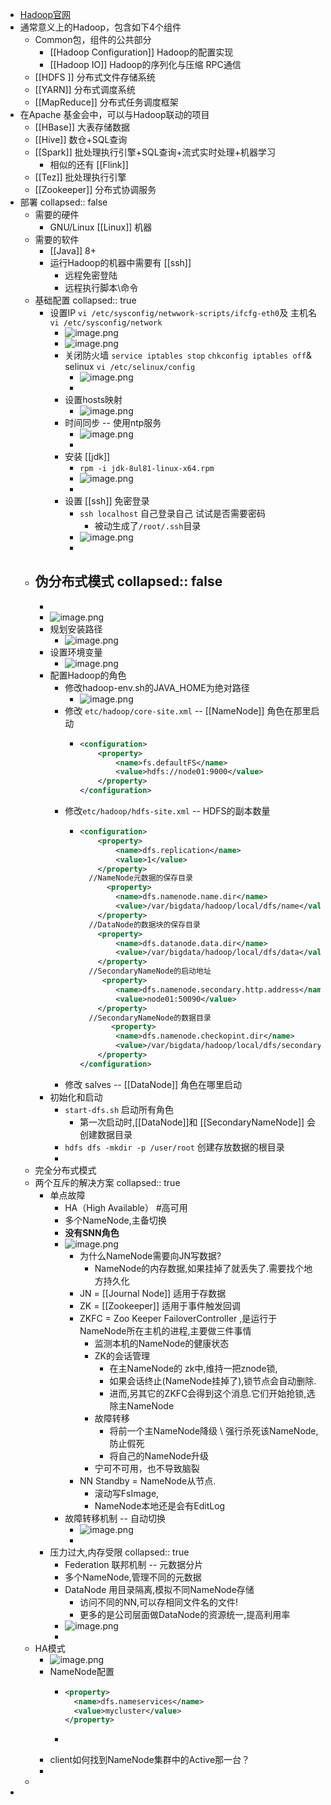 - [Hadoop官网](https://hadoop.apache.org/)
- 通常意义上的Hadoop，包含如下4个组件
	- Common包，组件的公共部分
		- [[Hadoop Configuration]] Hadoop的配置实现
		- [[Hadoop IO]] Hadoop的序列化与压缩 RPC通信
	- [[HDFS ]] 分布式文件存储系统
	- [[YARN]] 分布式调度系统
	- [[MapReduce]] 分布式任务调度框架
- 在Apache 基金会中，可以与Hadoop联动的项目
	- [[HBase]] 大表存储数据
	- [[Hive]] 数仓+SQL查询
	- [[Spark]] 批处理执行引擎+SQL查询+流式实时处理+机器学习
		- 相似的还有 [[Flink]]
	- [[Tez]] 批处理执行引擎
	- [[Zookeeper]] 分布式协调服务
- 部署
  collapsed:: false
	- 需要的硬件
		- GNU/Linux [[Linux]] 机器
	- 需要的软件
		- [[Java]] 8+
		- 运行Hadoop的机器中需要有 [[ssh]]
			- 远程免密登陆
			- 远程执行脚本\命令
	- 基础配置
	  collapsed:: true
		- 设置IP `vi /etc/sysconfig/netwwork-scripts/ifcfg-eth0`及 主机名 `vi /etc/sysconfig/network`
			- ![image.png](../assets/image_1647159484653_0.png)
			- ![image.png](../assets/image_1647159594584_0.png)
			- 关闭防火墙 `service iptables stop` `chkconfig iptables off`& selinux `vi /etc/selinux/config`
				- ![image.png](../assets/image_1647159702386_0.png)
				-
			- 设置hosts映射
				- ![image.png](../assets/image_1647159618037_0.png)
			- 时间同步 -- 使用ntp服务
				- ![image.png](../assets/image_1647159796939_0.png)
				-
			- 安装 [[jdk]]
				- `rpm -i jdk-8ul81-linux-x64.rpm`
				- ![image.png](../assets/image_1647160467685_0.png)
				-
			- 设置 [[ssh]] 免密登录
				- `ssh localhost` 自己登录自己 试试是否需要密码
					- 被动生成了`/root/.ssh`目录
				- ![image.png](../assets/image_1647161238548_0.png)
				-
	- 伪分布式模式
	  collapsed:: false
		-
		-
		- ![image.png](../assets/image_1647161392042_0.png)
		- 规划安装路径
			- ![image.png](../assets/image_1647161718149_0.png)
		- 设置环境变量
			- ![image.png](../assets/image_1647161740645_0.png)
		- 配置Hadoop的角色
			- 修改hadoop-env.sh的JAVA_HOME为绝对路径
				- ![image.png](../assets/image_1647162214627_0.png)
			- 修改 `etc/hadoop/core-site.xml` -- [[NameNode]] 角色在那里启动
				- ```xml
				  <configuration>
				      <property>
				          <name>fs.defaultFS</name>
				          <value>hdfs://node01:9000</value>
				      </property>
				  </configuration>
				  ```
			- 修改`etc/hadoop/hdfs-site.xml` -- HDFS的副本数量
				- ```xml
				  <configuration>
				      <property>
				          <name>dfs.replication</name>
				          <value>1</value>
				      </property>
				    //NameNode元数据的保存目录
				    	<property>
				          <name>dfs.namenode.name.dir</name>
				          <value>/var/bigdata/hadoop/local/dfs/name</value>
				      </property>
				    //DataNode的数据块的保存目录
				      <property>
				          <name>dfs.datanode.data.dir</name>
				          <value>/var/bigdata/hadoop/local/dfs/data</value>
				      </property>
				    //SecondaryNameNode的启动地址
				       <property>
				          <name>dfs.namenode.secondary.http.address</name>
				          <value>node01:50090</value>
				      </property>
				    //SecondaryNameNode的数据目录
				         <property>
				          <name>dfs.namenode.checkopint.dir</name>
				          <value>/var/bigdata/hadoop/local/dfs/secondary</value>
				      </property>
				  </configuration>
				  ```
			- 修改 salves -- [[DataNode]] 角色在哪里启动
		- 初始化和启动
			- `start-dfs.sh` 启动所有角色
				- 第一次启动时,[[DataNode]]和 [[SecondaryNameNode]] 会创建数据目录
			- `hdfs dfs -mkdir -p /user/root` 创建存放数据的根目录
			-
	- 完全分布式模式
	- 两个互斥的解决方案
collapsed:: true
		- 单点故障
			- HA（High Available） #高可用
			- 多个NameNode,主备切换
			- **没有SNN角色**
			- ![image.png](../assets/image_1647247737762_0.png)
				- 为什么NameNode需要向JN写数据?
					- NameNode的内存数据,如果挂掉了就丢失了.需要找个地方持久化
				- JN = [[Journal Node]] 适用于存数据
				- ZK = [[Zookeeper]] 适用于事件触发回调
				- ZKFC = Zoo Keeper FailoverController ,是运行于 NameNode所在主机的进程,主要做三件事情
					- 监测本机的NameNode的健康状态
					- ZK的会话管理
						- 在主NameNode的 zk中,维持一把znode锁,
						- 如果会话终止(NameNode挂掉了),锁节点会自动删除.
						- 进而,另其它的ZKFC会得到这个消息.它们开始抢锁,选除主NameNode
					- 故障转移
						- 将前一个主NameNode降级 \ 强行杀死该NameNode,防止假死
						- 将自己的NameNode升级
					- 宁可不可用，也不导致脑裂
				- NN Standby = NameNode从节点.
					- 滚动写FsImage,
					- NameNode本地还是会有EditLog
			- 故障转移机制 -- 自动切换
				- ![image.png](../assets/image_1647249368276_0.png)
				-
		- 压力过大,内存受限
collapsed:: true
			- Federation 联邦机制 -- 元数据分片
			- 多个NameNode,管理不同的元数据
			- DataNode 用目录隔离,模拟不同NameNode存储
				- 访问不同的NN,可以存相同文件名的文件!
				- 更多的是公司层面做DataNode的资源统一,提高利用率
			- ![image.png](../assets/image_1647257510005_0.png)
			-
	- HA模式
		- ![image.png](../assets/image_1647675332004_0.png)
		- NameNode配置
			- ```core-site.xml
			  <property>
			    <name>dfs.nameservices</name>
			    <value>mycluster</value>
			  </property>
			  ```
			- ```hdfs-site..xml
			  ```
		- client如何找到NameNode集群中的Active那一台？
		-
	-
-